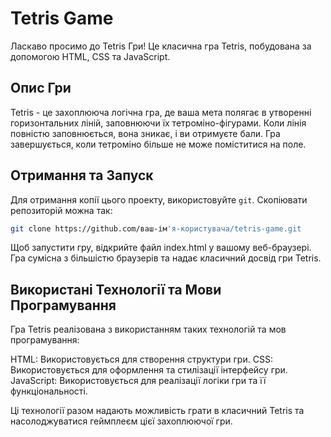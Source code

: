 # Tetris Game

Ласкаво просимо до Tetris Гри! Це класична гра Tetris, побудована за допомогою HTML, CSS та JavaScript.

## Опис Гри

Tetris - це захоплююча логічна гра, де ваша мета полягає в утворенні горизонтальних ліній, заповнюючи їх тетроміно-фігурами. Коли лінія повністю заповнюється, вона зникає, і ви отримуєте бали. Гра завершується, коли тетроміно більше не може поміститися на поле.

## Отримання та Запуск

Для отримання копії цього проекту, використовуйте `git`. Скопіювати репозиторій можна так:

```bash
git clone https://github.com/ваш-ім'я-користувача/tetris-game.git

```

Щоб запустити гру, відкрийте файл index.html у вашому веб-браузері. Гра сумісна з більшістю браузерів та надає класичний досвід гри Tetris.

## Використані Технології та Мови Програмування

Гра Tetris реалізована з використанням таких технологій та мов програмування:

HTML: Використовується для створення структури гри.
CSS: Використовується для оформлення та стилізації інтерфейсу гри.
JavaScript: Використовується для реалізації логіки гри та її функціональності.

Ці технології разом надають можливість грати в класичний Tetris та насолоджуватися геймплеєм цієї захоплюючої гри.